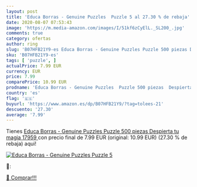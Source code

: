 ```yaml
---
layout: post
title: 'Educa Borras - Genuine Puzzles  Puzzle 5 al 27.30 % de rebaja'
date: 2020-08-07 07:53:43
image: 'https://m.media-amazon.com/images/I/51kf6zCyElL._SL200_.jpg'
comments: true
category: ofertas
author: ring
slug: 'B07HFB21Y9-es Educa Borras - Genuine Puzzles Puzzle 500 piezas Despierta...'
sku: 'B07HFB21Y9-es'
tags: [ 'puzzle', ]
actualPrice: 7.99 EUR
currency: EUR
price: 7.99
comparePrice: 10.99 EUR
prodname: 'Educa Borras - Genuine Puzzles  Puzzle 500 piezas  Despierta tu magia  17959 '
country: 'es'
flag: '🇪🇸'
buyurl: 'https://www.amazon.es/dp/B07HFB21Y9/?tag=tolees-21'
descuento: '27.30'
average: '7.99'
---
```


Tienes [Educa Borras - Genuine Puzzles  Puzzle 500 piezas  Despierta tu magia  17959 ](https://www.amazon.es/dp/B07HFB21Y9/?tag=tolees-21) con precio final de  7.99 EUR (original: 10.99 EUR) (27.30 %  de rebaja) aqui!

[![Educa Borras - Genuine Puzzles  Puzzle 5](https://m.media-amazon.com/images/I/51kf6zCyElL._SL200_.jpg)](https://www.amazon.es/dp/B07HFB21Y9/?tag=tolees-21)

🔎:


[🛒 Comprar!!!](https://www.amazon.es/dp/B07HFB21Y9/?tag=tolees-21)
